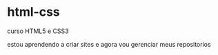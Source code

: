 # html-css
 curso HTML5 e CSS3 
 
 estou aprendendo a criar sites e agora vou gerenciar meus repositorios
